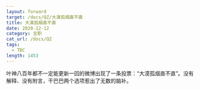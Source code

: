 ```yaml
---
layout: forward
target: /docs/QZ/大漠孤烟直不直
title: 大漠孤烟直不直
date: 2020-12-12
category: 全职
cat_url: /docs/QZ
tags: 
  - TBC
length: 1453
---
```


叶神八百年都不一定能更新一回的微博出现了一条投票：“大漠孤烟直不直”。没有解释、没有附言，干巴巴两个选项惹出了无数的脑补。
